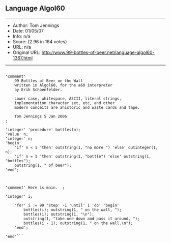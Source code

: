 
## Language Algol60 ##
---
- Author: Tom Jennings
- Date: 01/05/07
- Info: n/a
- Score:  (2.96 in 164 votes)
- URL: n/a
- Original URL: http://www.99-bottles-of-beer.net/language-algol60-1367.html
---

```'begin'

'comment'
    99 Bottles of Beer on the Wall
    written in Algol60, for the a60 interpreter
    by Erik Schoenfelder.

    Lower case, whitespace, ASCII, literal strings,
    implementation character set, etc, and other    
    modern conceits are ahistoric and waste cards and tape.

    Tom Jennings 5 Jan 2006
;

'integer' 'procedure' bottles(n);
'value' n;
'integer' n;
'begin'
    'if' n < 1 'then' outstring(1, "no more ") 'else' outinteger(1, n);
    'if' n = 1 'then' outstring(1, "bottle") 'else' outstring(1, "bottles");
    outstring(1, " of beer");
'end';



'comment' Here is main.  ;

'integer' i;

    'for' i := 99 'step' -1 'until' 1 'do' 'begin'
        bottles(i); outstring(1, " on the wall, ");
        bottles(i); outstring(1, "\n");
        outstring(1, "take one down and pass it around, ");
        bottles(i - 1); outstring(1, " on the wall.\n");
    'end';

'end'```